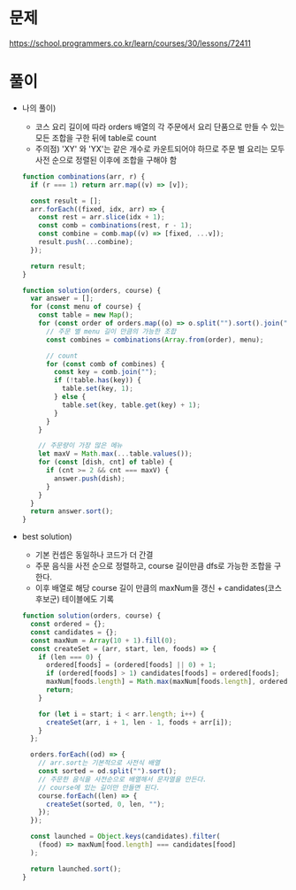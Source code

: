 # 문제

https://school.programmers.co.kr/learn/courses/30/lessons/72411

# 풀이

- 나의 풀이)

  - 코스 요리 길이에 따라 orders 배열의 각 주문에서 요리 단품으로 만들 수 있는 모든 조합을 구한 뒤에 table로 count
  - 주의점) 'XY' 와 'YX'는 같은 개수로 카운트되어야 하므로 주문 별 요리는 모두 사전 순으로 정렬된 이후에 조합을 구해야 함

  ```js
  function combinations(arr, r) {
    if (r === 1) return arr.map((v) => [v]);

    const result = [];
    arr.forEach((fixed, idx, arr) => {
      const rest = arr.slice(idx + 1);
      const comb = combinations(rest, r - 1);
      const combine = comb.map((v) => [fixed, ...v]);
      result.push(...combine);
    });

    return result;
  }

  function solution(orders, course) {
    var answer = [];
    for (const menu of course) {
      const table = new Map();
      for (const order of orders.map((o) => o.split("").sort().join(""))) {
        // 주문 별 menu 길이 만큼의 가능한 조합
        const combines = combinations(Array.from(order), menu);

        // count
        for (const comb of combines) {
          const key = comb.join("");
          if (!table.has(key)) {
            table.set(key, 1);
          } else {
            table.set(key, table.get(key) + 1);
          }
        }
      }

      // 주문량이 가장 많은 메뉴
      let maxV = Math.max(...table.values());
      for (const [dish, cnt] of table) {
        if (cnt >= 2 && cnt === maxV) {
          answer.push(dish);
        }
      }
    }
    return answer.sort();
  }
  ```

- best solution)

  - 기본 컨셉은 동일하나 코드가 더 간결
  - 주문 음식을 사전 순으로 정렬하고, course 길이만큼 dfs로 가능한 조합을 구한다.
  - 이후 배열로 해당 course 길이 만큼의 maxNum을 갱신 + candidates(코스 후보군) 테이블에도 기록

  ```js
  function solution(orders, course) {
    const ordered = {};
    const candidates = {};
    const maxNum = Array(10 + 1).fill(0);
    const createSet = (arr, start, len, foods) => {
      if (len === 0) {
        ordered[foods] = (ordered[foods] || 0) + 1;
        if (ordered[foods] > 1) candidates[foods] = ordered[foods];
        maxNum[foods.length] = Math.max(maxNum[foods.length], ordered[foods]);
        return;
      }

      for (let i = start; i < arr.length; i++) {
        createSet(arr, i + 1, len - 1, foods + arr[i]);
      }
    };

    orders.forEach((od) => {
      // arr.sort는 기본적으로 사전식 배열
      const sorted = od.split("").sort();
      // 주문한 음식을 사전순으로 배열해서 문자열을 만든다.
      // course에 있는 길이만 만들면 된다.
      course.forEach((len) => {
        createSet(sorted, 0, len, "");
      });
    });

    const launched = Object.keys(candidates).filter(
      (food) => maxNum[food.length] === candidates[food]
    );

    return launched.sort();
  }
  ```
